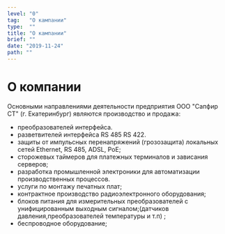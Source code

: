 ```yaml
---
level: "0"
tag:   "О кампании"
type:  ""
title: "О кампании"
brief: ""
date: "2019-11-24"
path: ""
---
```


# О компании
<p>Основными направлениями деятельности предприятия ООО "Сапфир СТ" (г. Екатеринбург) являются производство и продажа:</p>

* преобразователей интерфейса.
* разветвителей интерфейса RS 485 RS 422.
* защиты от импульсных перенапряжений (грозозащита) локальных сетей Ethernet, RS 485, ADSL, PoE;
* сторожевых таймеров для платежных терминалов и зависания серверов;
* разработка промышленной электроники для автоматизации производственных процессов.
* услуги по монтажу печатных плат;
* контрактное производство радиоэлектронного оборудования;
* блоков питания для измерительных преобразователей с унифицированным выходным сигналом;(датчиков давления,преобразователей температуры и т.п) ;
* беспроводное оборудование;
